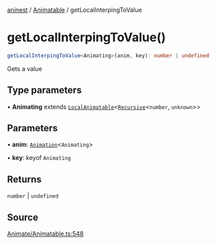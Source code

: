 [aninest](../../index.md) / [Animatable](../index.md) / getLocalInterpingToValue

# getLocalInterpingToValue()

```ts
getLocalInterpingToValue<Animating>(anim, key): number | undefined
```

Gets a value

## Type parameters

• **Animating** extends [`LocalAnimatable`](../../AnimatableTypes/type-aliases/LocalAnimatable.md)\<[`Recursive`](../../RecursiveHelpers/type-aliases/Recursive.md)\<`number`, `unknown`\>\>

## Parameters

• **anim**: [`Animation`](../../AnimatableTypes/type-aliases/Animation.md)\<`Animating`\>

• **key**: keyof `Animating`

## Returns

`number` \| `undefined`

## Source

[Animate/Animatable.ts:548](https://github.com/zphrs/aninest/blob/37209a6/src/Animate/Animatable.ts#L548)
